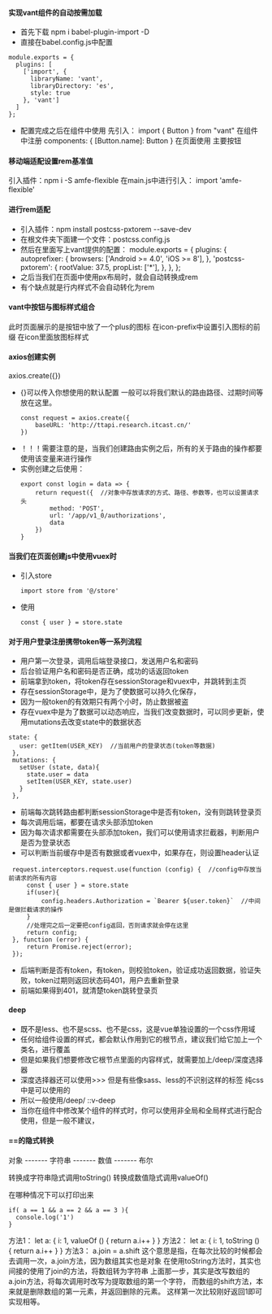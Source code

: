 #### 实现vant组件的自动按需加载
- 首先下载 npm i babel-plugin-import -D
- 直接在babel.config.js中配置
```
module.exports = {
  plugins: [
    ['import', {
      libraryName: 'vant',
      libraryDirectory: 'es',
      style: true
    }, 'vant']
  ]
};
```
- 配置完成之后在组件中使用
先引入：
import { Button } from "vant"
在组件中注册
components: {
    [Button.name]: Button
}
在页面使用
<van-button type="primary">主要按钮</van-button>


#### 移动端适配设置rem基准值
引入插件：npm i -S amfe-flexible
在main.js中进行引入：
import 'amfe-flexible'

#### 进行rem适配
- 引入插件：npm install postcss-pxtorem --save-dev
- 在根文件夹下面建一个文件：postcss.config.js
- 然后在里面写上vant提供的配置：
module.exports = {
  plugins: {
    autoprefixer: {
      browsers: ['Android >= 4.0', 'iOS >= 8'],
    },
    'postcss-pxtorem': {
      rootValue: 37.5,
      propList: ['*'],
    },
  },
};
- 之后当我们在页面中使用px布局时，就会自动转换成rem
- 有个缺点就是行内样式不会自动转化为rem

#### vant中按钮与图标样式组合
<van-button icon="plus" type="primary" /> 此时页面展示的是按钮中放了一个plus的图标
<van-button icon-prefix="toutiao" icon="youjiantou" type="primary"/>  在icon-prefix中设置引入图标的前缀 在icon里面放图标样式

#### axios创建实例
axios.create({})
- {}可以传入你想使用的默认配置
  一般可以将我们默认的路由路径、过期时间等放在这里。
  ```
  const request = axios.create({
      baseURL: 'http://ttapi.research.itcast.cn/'
  })
  ```
- ！！！需要注意的是，当我们创建路由实例之后，所有的关于路由的操作都要使用该变量来进行操作
- 实例创建之后使用：
  ```
  export const login = data => {
      return request({  //对象中存放请求的方式、路径、参数等，也可以设置请求头
          method: 'POST',
          url: '/app/v1_0/authorizations',
          data
      })
  }
  ```

#### 当我们在页面创建js中使用vuex时
- 引入store
  ```
  import store from '@/store'
  ```
- 使用
  ```
  const { user } = store.state
  ```
  
#### 对于用户登录注册携带token等一系列流程
- 用户第一次登录，调用后端登录接口，发送用户名和密码
- 后台验证用户名和密码是否正确，成功的话返回token
- 前端拿到token，将token存在sessionStorage和vuex中，并跳转到主页
 - 存在sessionStorage中，是为了使数据可以持久化保存，
 - 因为一般token的有效期只有两个小时，防止数据被盗
 - 存在vuex中是为了数据可以动态响应，当我们改变数据时，可以同步更新，使用mutations去改变state中的数据状态
 ```
 state: {
    user: getItem(USER_KEY)  //当前用户的登录状态(token等数据)
  },
  mutations: {
    setUser (state, data){
      state.user = data
      setItem(USER_KEY, state.user)
    }
  },
 ```
- 前端每次跳转路由都判断sessionStorage中是否有token，没有则跳转登录页
- 每次调用后端，都要在请求头部添加token
 - 因为每次请求都需要在头部添加token，我们可以使用请求拦截器，判断用户是否为登录状态
 - 可以判断当前缓存中是否有数据或者vuex中，如果存在，则设置header认证
 ```
  request.interceptors.request.use(function (config) {  //config中存放当前请求的所有内容
      const { user } = store.state
      if(user){  
          config.headers.Authorization = `Bearer ${user.token}`  //中间是做拦截请求的操作
      }
      //处理完之后一定要把config返回，否则请求就会停在这里
      return config;
  }, function (error) {
      return Promise.reject(error);
  });
 ```
- 后端判断是否有token，有token，则校验token，验证成功返回数据，验证失败，token过期则返回状态码401，用户去重新登录
- 前端如果得到401，就清楚token跳转登录页


 #### deep
 - 既不是less、也不是scss、也不是css，这是vue单独设置的一个css作用域
 - 任何给组件设置的样式，都会默认作用到它的根节点，建议我们给它加上一个类名，进行覆盖
 - 但是如果我们想要修改它根节点里面的内容样式，就需要加上/deep/深度选择器
 - 深度选择器还可以使用>>>  但是有些像sass、less的不识别这样的标签 纯css中是可以使用的
 - 所以一般使用/deep/ ::v-deep
 - 当你在组件中修改某个组件的样式时，你可以使用非全局和全局样式进行配合使用，但是一般不建议，


 #### ==的隐式转换
对象 -------  字符串  -------  数值 -------  布尔

转换成字符串隐式调用toString()
转换成数值隐式调用valueOf()

在哪种情况下可以打印出来
```
if( a == 1 && a == 2 && a == 3 ){
  console.log('1')
}
```
方法1：
let a: {
  i: 1,
  valueOf () {
    return a.i++
  }
}
方法2：
let a: {
  i: 1,
  toString () {
    return a.i++
  }
}
方法3：
a.join = a.shift
这个意思是指，在每次比较的时候都会去调用一次，a.join方法，因为数组其实也是对象
在使用toString方法时，其实也间接的使用了join的方法，将数组转为字符串
上面那一步，其实是改写数组的a.join方法，将每次调用时改写为提取数组的第一个字符，
而数组的shift方法，本来就是删除数组的第一元素，并返回删除的元素。
这样第一次比较刚好返回1即可实现相等。


